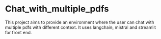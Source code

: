 # Chat_with_multiple_pdfs

This project aims to provide an environment where the user can chat with multiple pdfs with different context. It uses langchain, mistral and streamlit for front end.
 
